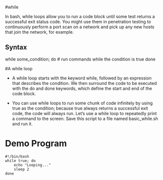 #while

In bash, while loops allow you to run a code block until some test returns a
successful exit status code. You might use them in penetration testing to
continuously perform a port scan on a network and pick up any new hosts that join
the network, for example.

## Syntax

while some_condition; do
	# run commands while the condition is true
done


#A while loop

- A while loop starts with the keyword while, followed by an expression
that describes the condition. We then surround the code to be executed with the do
and done keywords, which define the start and end of the code block.

- You can use while loops to run some chunk of code infinitely by using
true as the condition; because true always returns a successful exit code, the
code will always run. Let’s use a while loop to repeatedly print a command to
the screen. Save this script to a file named basic_while.sh and run it.

# Demo Program
	#!/bin/bash
	while true; do
		echo "Looping..."
		sleep 2
	done
